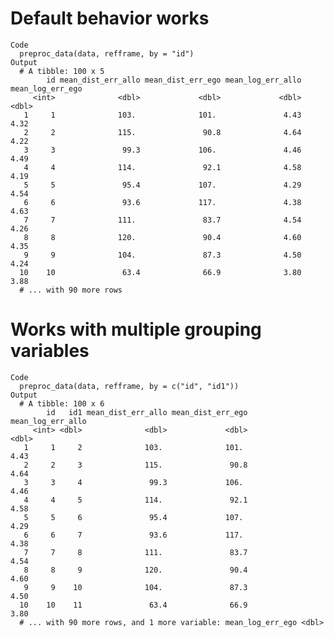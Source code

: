 # Default behavior works

    Code
      preproc_data(data, refframe, by = "id")
    Output
      # A tibble: 100 x 5
            id mean_dist_err_allo mean_dist_err_ego mean_log_err_allo mean_log_err_ego
         <int>              <dbl>             <dbl>             <dbl>            <dbl>
       1     1              103.              101.               4.43             4.32
       2     2              115.               90.8              4.64             4.22
       3     3               99.3             106.               4.46             4.49
       4     4              114.               92.1              4.58             4.19
       5     5               95.4             107.               4.29             4.54
       6     6               93.6             117.               4.38             4.63
       7     7              111.               83.7              4.54             4.26
       8     8              120.               90.4              4.60             4.35
       9     9              104.               87.3              4.50             4.24
      10    10               63.4              66.9              3.80             3.88
      # ... with 90 more rows

# Works with multiple grouping variables

    Code
      preproc_data(data, refframe, by = c("id", "id1"))
    Output
      # A tibble: 100 x 6
            id   id1 mean_dist_err_allo mean_dist_err_ego mean_log_err_allo
         <int> <dbl>              <dbl>             <dbl>             <dbl>
       1     1     2              103.              101.               4.43
       2     2     3              115.               90.8              4.64
       3     3     4               99.3             106.               4.46
       4     4     5              114.               92.1              4.58
       5     5     6               95.4             107.               4.29
       6     6     7               93.6             117.               4.38
       7     7     8              111.               83.7              4.54
       8     8     9              120.               90.4              4.60
       9     9    10              104.               87.3              4.50
      10    10    11               63.4              66.9              3.80
      # ... with 90 more rows, and 1 more variable: mean_log_err_ego <dbl>

